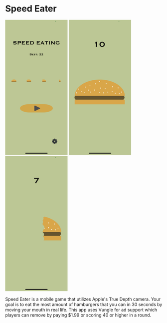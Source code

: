 # Speed Eater

<img src="Screenshots/Img1.png" alt="Img 1" width="200"/> <img src="Screenshots/Img2.png" alt="Img 2" width="200"/> <img src="Screenshots/Img3.png" alt="Img 3" width="200"/>

Speed Eater is a mobile game that utilizes Apple's True Depth camera. Your goal is to eat the most amount of 
hamburgers that you can in 30 seconds by moving your mouth in real life. This app uses Vungle for ad support which players
can remove by paying $1.99 or scoring 40 or higher in a round.
